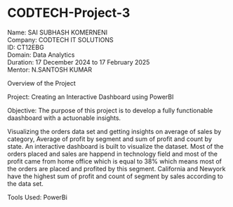 # CODTECH-Project-3
Name: SAI SUBHASH KOMERNENI              
Company: CODTECH IT SOLUTIONS                   
ID: CT12EBG                      
Domain: Data Analytics                                  
Duration: 17 December 2024 to 17 February 2025                            
Mentor: N.SANTOSH KUMAR                                 

Overview of the Project                             
                                                       
Project: Creating an Interactive Dashboard using PowerBI                                                              
                                                                                                              
Objective: The purpose of this project is to develop a fully functionable daashboard with a actuonable insights.

Visualizing the orders data set and getting insights on average of sales by category, Average of profit by segment and sum of profit and count by state. An interactive dashboard is built to visualize the dataset. Most of the orders placed and sales are happend in technology field and most of the profit came from home office which is equal to 38% which means most of the orders are placed and profited by this segment. California and Newyork have the highest sum of profit and count of segment by sales according to the data set.

Tools Used: PowerBi
